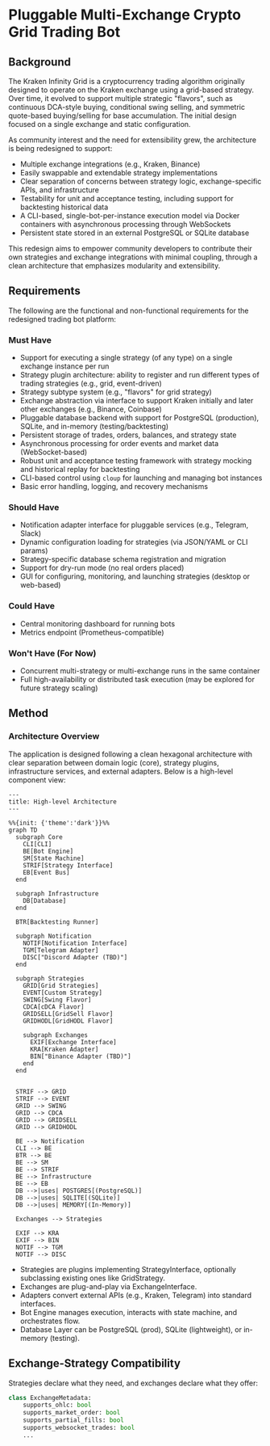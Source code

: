 # Pluggable Multi-Exchange Crypto Grid Trading Bot

## Background

The Kraken Infinity Grid is a cryptocurrency trading algorithm originally
designed to operate on the Kraken exchange using a grid-based strategy. Over
time, it evolved to support multiple strategic "flavors", such as continuous
DCA-style buying, conditional swing selling, and symmetric quote-based
buying/selling for base accumulation. The initial design focused on a single
exchange and static configuration.

As community interest and the need for extensibility grew, the architecture is
being redesigned to support:

- Multiple exchange integrations (e.g., Kraken, Binance)
- Easily swappable and extendable strategy implementations
- Clear separation of concerns between strategy logic, exchange-specific APIs,
  and infrastructure
- Testability for unit and acceptance testing, including support for backtesting
  historical data
- A CLI-based, single-bot-per-instance execution model via Docker containers
  with asynchronous processing through WebSockets
- Persistent state stored in an external PostgreSQL or SQLite database

This redesign aims to empower community developers to contribute their own
strategies and exchange integrations with minimal coupling, through a clean
architecture that emphasizes modularity and extensibility.

## Requirements

The following are the functional and non-functional requirements for the redesigned trading bot platform:

### Must Have

- Support for executing a single strategy (of any type) on a single exchange instance per run
- Strategy plugin architecture: ability to register and run different types of trading strategies (e.g., grid, event-driven)
- Strategy subtype system (e.g., "flavors" for grid strategy)
- Exchange abstraction via interface to support Kraken initially and later other exchanges (e.g., Binance, Coinbase)
- Pluggable database backend with support for PostgreSQL (production), SQLite, and in-memory (testing/backtesting)
- Persistent storage of trades, orders, balances, and strategy state
- Asynchronous processing for order events and market data (WebSocket-based)
- Robust unit and acceptance testing framework with strategy mocking and historical replay for backtesting
- CLI-based control using `cloup` for launching and managing bot instances
- Basic error handling, logging, and recovery mechanisms

### Should Have

- Notification adapter interface for pluggable services (e.g., Telegram, Slack)
- Dynamic configuration loading for strategies (via JSON/YAML or CLI params)
- Strategy-specific database schema registration and migration
- Support for dry-run mode (no real orders placed)
- GUI for configuring, monitoring, and launching strategies (desktop or web-based)

### Could Have

- Central monitoring dashboard for running bots
- Metrics endpoint (Prometheus-compatible)

### Won't Have (For Now)

- Concurrent multi-strategy or multi-exchange runs in the same container
- Full high-availability or distributed task execution (may be explored for future strategy scaling)

## Method

### Architecture Overview

The application is designed following a clean hexagonal architecture with clear
separation between domain logic (core), strategy plugins, infrastructure
services, and external adapters. Below is a high-level component view:

```mermaid
---
title: High-level Architecture
---

%%{init: {'theme':'dark'}}%%
graph TD
  subgraph Core
    CLI[CLI]
    BE[Bot Engine]
    SM[State Machine]
    STRIF[Strategy Interface]
    EB[Event Bus]
  end

  subgraph Infrastructure
    DB[Database]
  end

  BTR[Backtesting Runner]

  subgraph Notification
    NOTIF[Notification Interface]
    TGM[Telegram Adapter]
    DISC["Discord Adapter (TBD)"]
  end

  subgraph Strategies
    GRID[Grid Strategies]
    EVENT[Custom Strategy]
    SWING[Swing Flavor]
    CDCA[cDCA Flavor]
    GRIDSELL[GridSell Flavor]
    GRIDHODL[GridHODL Flavor]

    subgraph Exchanges
      EXIF[Exchange Interface]
      KRA[Kraken Adapter]
      BIN["Binance Adapter (TBD)"]
    end
  end


  STRIF --> GRID
  STRIF --> EVENT
  GRID --> SWING
  GRID --> CDCA
  GRID --> GRIDSELL
  GRID --> GRIDHODL

  BE --> Notification
  CLI --> BE
  BTR --> BE
  BE --> SM
  BE --> STRIF
  BE --> Infrastructure
  BE --> EB
  DB -->|uses| POSTGRES[(PostgreSQL)]
  DB -->|uses| SQLITE[(SQLite)]
  DB -->|uses| MEMORY[(In-Memory)]

  Exchanges --> Strategies

  EXIF --> KRA
  EXIF --> BIN
  NOTIF --> TGM
  NOTIF --> DISC

```

- Strategies are plugins implementing StrategyInterface, optionally subclassing
  existing ones like GridStrategy.
- Exchanges are plug-and-play via ExchangeInterface.
- Adapters convert external APIs (e.g., Kraken, Telegram) into standard interfaces.
- Bot Engine manages execution, interacts with state machine, and orchestrates flow.
- Database Layer can be PostgreSQL (prod), SQLite (lightweight), or in-memory
  (testing).

## Exchange-Strategy Compatibility

Strategies declare what they need, and exchanges declare what they offer:

```python
class ExchangeMetadata:
    supports_ohlc: bool
    supports_market_order: bool
    supports_partial_fills: bool
    supports_websocket_trades: bool
    ...
```
